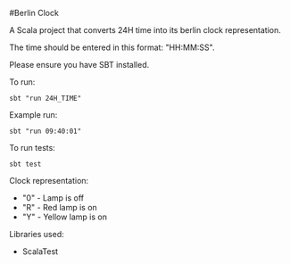 #Berlin Clock

A Scala project that converts 24H time into its berlin clock representation.

The time should be entered in this format: "HH:MM:SS".

Please ensure you have SBT installed.

To run:

    sbt "run 24H_TIME"
  
Example run:

    sbt "run 09:40:01"
  
  To run tests:
  

    sbt test

Clock representation:
-   "0" - Lamp is off
-   "R" - Red lamp is on
-   "Y" - Yellow lamp is on

Libraries used:
 - ScalaTest
